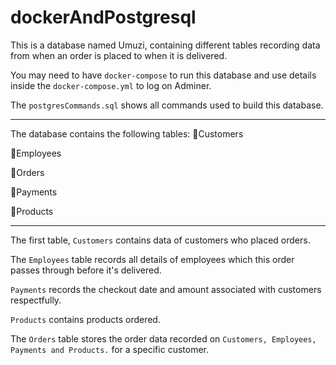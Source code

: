# dockerAndPostgresql

This is a database named Umuzi, containing different tables recording data from when an order is placed to when it is delivered. 

You may need to have ```docker-compose``` to run this database and use details inside the 
```docker-compose.yml``` to log on Adminer.

The ```postgresCommands.sql``` shows all commands used to build this database.

------------------------------------------------------------------------------------------

The database contains the following tables:
🔹Customers

🔹Employees

🔹Orders

🔹Payments

🔹Products

------------------------------------------------------------------------------------------
The first table, ```Customers``` contains data of customers who placed orders.

The ```Employees``` table records all details of employees which this order passes through before it's delivered.

```Payments``` records the checkout date and amount associated with customers respectfully.

```Products``` contains products ordered.

The ```Orders``` table stores the order data recorded on ```Customers, Employees, Payments and Products.``` for a specific customer. 
